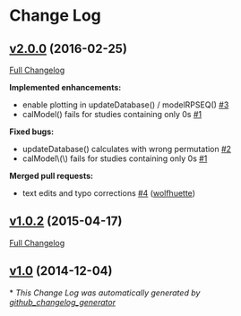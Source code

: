 # Change Log

## [v2.0.0](https://github.com/Dahaniel/DoOR.functions/tree/v2.0.0) (2016-02-25)
[Full Changelog](https://github.com/Dahaniel/DoOR.functions/compare/v1.0.2...v2.0.0)

**Implemented enhancements:**

- enable plotting in updateDatabase\(\) / modelRPSEQ\(\) [\#3](https://github.com/Dahaniel/DoOR.functions/issues/3)
- calModel\(\) fails for studies containing only 0s [\#1](https://github.com/Dahaniel/DoOR.functions/issues/1)

**Fixed bugs:**

- updateDatabase\(\) calculates with wrong permutation [\#2](https://github.com/Dahaniel/DoOR.functions/issues/2)
- calModel\\(\\) fails for studies containing only 0s [\#1](https://github.com/Dahaniel/DoOR.functions/issues/1)

**Merged pull requests:**

- text edits and typo corrections [\#4](https://github.com/Dahaniel/DoOR.functions/pull/4) ([wolfhuette](https://github.com/wolfhuette))

## [v1.0.2](https://github.com/Dahaniel/DoOR.functions/tree/v1.0.2) (2015-04-17)
[Full Changelog](https://github.com/Dahaniel/DoOR.functions/compare/v1.0...v1.0.2)

## [v1.0](https://github.com/Dahaniel/DoOR.functions/tree/v1.0) (2014-12-04)


\* *This Change Log was automatically generated by [github_changelog_generator](https://github.com/skywinder/Github-Changelog-Generator)*